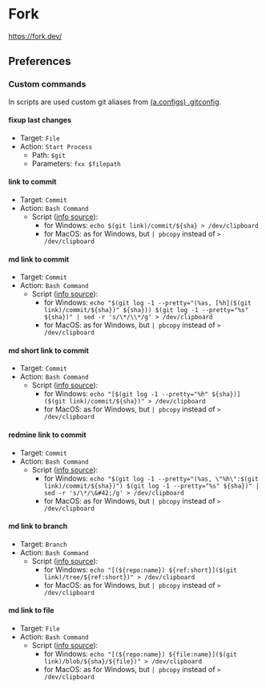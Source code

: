 # Fork

https://fork.dev/


## Preferences

### Custom commands

In scripts are used custom git aliases from [(a.configs) .gitconfig](https://github.com/atronah/configs/-/blob/master/.gitconfig).


#### fixup last changes

- Target: `File`
- Action: `Start Process`
    - Path: `$git`
    - Parameters: `fxx $filepath`

#### link to commit

- Target: `Commit`
- Action: `Bash Command`
    - Script ([info source](https://stackoverflow.com/questions/749544/pipe-to-from-the-clipboard-in-a-bash-script)):
        - for Windows: `echo $(git link)/commit/${sha} > /dev/clipboard`
        - for MacOS: as for Windows, but `| pbcopy` instead of `> /dev/clipboard`


#### md link to commit

- Target: `Commit`
- Action: `Bash Command`
    - Script ([info source](https://stackoverflow.com/questions/749544/pipe-to-from-the-clipboard-in-a-bash-script)):
        - for Windows: `echo "$(git log -1 --pretty="(%as, [%h]($(git link)/commit/${sha})" ${sha})) $(git log -1 --pretty="%s" ${sha})" | sed -r 's/\*/\\*/g' > /dev/clipboard`
        - for MacOS: as for Windows, but `| pbcopy` instead of `> /dev/clipboard`


#### md short link to commit

- Target: `Commit`
- Action: `Bash Command`
    - Script ([info source](https://stackoverflow.com/questions/749544/pipe-to-from-the-clipboard-in-a-bash-script)):
        - for Windows: `echo "[$(git log -1 --pretty="%h" ${sha})]($(git link)/commit/${sha})" > /dev/clipboard`
        - for MacOS: as for Windows, but `| pbcopy` instead of `> /dev/clipboard`


#### redmine link to commit

- Target: `Commit`
- Action: `Bash Command`
    - Script ([info source](https://stackoverflow.com/questions/749544/pipe-to-from-the-clipboard-in-a-bash-script)):
        - for Windows: `echo "$(git log -1 --pretty="(%as, \"%h\":$(git link)/commit/${sha})") $(git log -1 --pretty="%s" ${sha})" | sed -r 's/\*/\&#42;/g' > /dev/clipboard`
        - for MacOS: as for Windows, but `| pbcopy` instead of `> /dev/clipboard`


#### md link to branch

- Target: `Branch`
- Action: `Bash Command`
    - Script ([info source](https://stackoverflow.com/questions/749544/pipe-to-from-the-clipboard-in-a-bash-script)):
        - for Windows: `echo "[(${repo:name}) ${ref:short}]($(git link)/tree/${ref:short})" > /dev/clipboard`
        - for MacOS: as for Windows, but `| pbcopy` instead of `> /dev/clipboard`


#### md link to file

- Target: `File`
- Action: `Bash Command`
    - Script ([info source](https://stackoverflow.com/questions/749544/pipe-to-from-the-clipboard-in-a-bash-script)):
        - for Windows: `echo "[(${repo:name}) ${file:name}]($(git link)/blob/${sha}/${file})" > /dev/clipboard`
        - for MacOS: as for Windows, but `| pbcopy` instead of `> /dev/clipboard`
